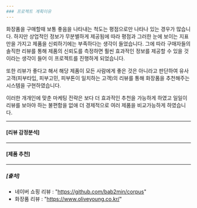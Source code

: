 ```yaml
---
### 프로젝트 계획이유
---
```

 화장품을 구매할때 보통 좋음을 나타내는 척도는 평점으로만 나타나 있는 경우가 많습니다. 하지만 상업적인 정보가 무분별하게 제공됨에 따라 평점과 그러한 눈에 보이는 지표만을 가지고 제품을 신뢰하기에는 부족하다는 생각이 들었습니다. 그에 따라 구매자들의 솔직한 리뷰를 통해 제품의 신뢰도를 측정하면 훨씬 효과적인 정보를 제공할 수 있을 것이라는 생각이 들어 이 프로젝트를 진행하게 되었습니다.
 
  또한 리뷰가 좋다고 해서 해당 제품이 모든 사람에게 좋은 것은 아니라고 판단하여 유사고객(피부타입, 피부고민, 피부톤이 일치하는 고객)의 리뷰를 통해 화장품을 추천해주는 시스템을 구현하였습니다. 
  
  이러한 개개인에 맞춘 마케팅 전략은 보다 더 효과적인 추천을 가능하게 하였고 일일이 리뷰를 보아야 하는 불편함을 없애 더 경제적으로 여러 제품을 비교가능하게 하였습니다.

---
#### [리뷰 감정분석]

---
#### [제품 추천]

---
##### [출처]
- 네이버 쇼핑 리뷰 : "https://github.com/bab2min/corpus"
- 화장품 리뷰 : "https://www.oliveyoung.co.kr/"
